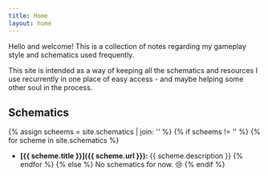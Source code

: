 ```yaml
---
title: Home
layout: home
---
```


Hello and welcome! This is a collection of notes regarding my gameplay style and
schematics used frequently.

This site is intended as a way of keeping all the schematics and resources I use
recurrently in one place of easy access - and maybe helping some other soul in
the process.

## Schematics

{% assign scheems = site.schematics | join: '' %}
{% if scheems != '' %}
{% for scheme in site.schematics %}
* **[{{ scheme.title }}]({{ scheme.url }}):** {{ scheme.description }}
{% endfor %}
{% else %}
No schematics for now. :cry:
{% endif %}
